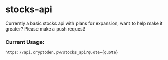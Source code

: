 # stocks-api
Currently a basic stocks api with plans for expansion, want to help make it greater?  Please make a push request!

### Current Usage:
`https://api.cryptoden.pw/stocks_api?quote={quote}`
